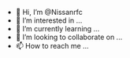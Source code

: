 
- 👋 Hi, I’m @Nissanrfc
- 👀 I’m interested in ...
- 🌱 I’m currently learning ...
- 💞️ I’m looking to collaborate on ...
- 📫 How to reach me ...

<!---
Nissanrfc/Nissanrfc is a ✨ special ✨ repository because its `README.md` (this file) appears on your GitHub profile.
You can click the Preview link to take a look at your changes.
--->

